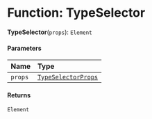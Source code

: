 # Function: TypeSelector

**TypeSelector**(`props`): `Element`

#### Parameters

| Name | Type |
| :------ | :------ |
| `props` | [`TypeSelectorProps`](/auto-docs/form-materials/interfaces/TypeSelectorProps.md) |

#### Returns

`Element`
